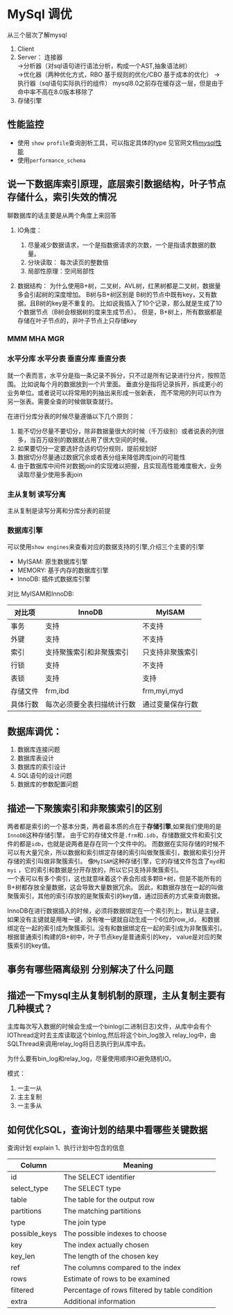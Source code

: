 # MySql 调优

从三个层次了解mysql

1. Client
2. Server： 连接器  
   ->分析器（对sql语句进行语法分析，构成一个AST,抽象语法树）  
   ->优化器（两种优化方式，RBO 基于规则的优化/CBO 基于成本的优化） ->执行器（sql语句实际执行的组件） mysql8.0之前存在缓存这一层，但是由于命中率不高在8.0版本移除了
3. 存储引擎

## 性能监控

- 使用 `show profile`查询剖析工具，可以指定具体的type 见官网文档[mysql性能](https://dev.mysql.com/doc/refman/8.0/en/performance-schema.html)
- 使用`performance_schema`

## 说一下数据库索引原理，底层索引数据结构，叶子节点存储什么，索引失效的情况

聊数据库的话主要是从两个角度上来回答

1. IO角度：
    1. 尽量减少数据请求，一个是指数据请求的次数，一个是指请求数据的数量。
    2. 分块读取： 每次读页的整数倍
    3. 局部性原理：空间局部性

2. 数据结构： 为什么使用B+树，二叉树，AVL树，红黑树都是二叉树，数据量多会引起树的深度增加。 B树与B+树区别是 B树的节点中既有key，又有数据，且B树的key是不重复的。
   比如说我插入了10个记录，那么就是生成了10个数据节点（B树会根据树的度来生成节点）。 但是，B+树上，所有数据都是存储在叶子节点的，非叶子节点上只存储key

### MMM MHA MGR

### 水平分库 水平分表 垂直分库 垂直分表

就一个表而言，水平分是指一条记录不拆分，只不过是所有记录进行分片，按照范围。 比如说每个月的数据放到一个片里面。 垂直分是指将记录拆开，拆成更小的业务单位。或者说可以将常用的列抽出来形成一张新表，
而不常用的列可以作为另一张表。需要全查的时候做联查就行。

在进行分库分表的时候尽量遵循以下几个原则：

1. 能不切分尽量不要切分，除非数据量很大的时候（千万级别）或者说表的列很多，当百万级别的数据就占用了很大空间的时候。
2. 如果要切分一定要选好合适的切分规则，提前规划好
3. 数据切分尽量通过数据冗余或者表分组来降低跨库join的可能性
4. 由于数据库中间件对数据join的实现难以把握，且实现高性能难度极大，业务读取尽量少使用多表join

### 主从复制 读写分离

主从复制是读写分离和分库分表的前提

### 数据库引擎

可以使用`show engines`来查看对应的数据支持的引擎,介绍三个主要的引擎

- MyISAM: 原生数据库引擎
- MEMORY: 基于内存的数据库引擎
- InnoDB: 插件式数据库引擎

对比 MyISAM和InnoDB:

|对比项   | InnoDB | MyISAM |  
| ------ | ------ | ------ |  
| 事务    |支持    | 不支持  |
| 外键    |支持    | 不支持  |
| 索引    |支持聚簇索引和非聚簇索引|只支持非聚簇索引 |
| 行锁    |支持     |不支持   |
| 表锁    |支持     | 支持    |
| 存储文件 |frm,ibd |frm,myi,myd |
| 具体行数 |每次必须要全表扫描统计行数|通过变量保存行数|

## 数据库调优：

1. 数据库连接问题
2. 数据库表设计
3. 数据库的索引设计
4. SQL语句的设计问题
5. 数据库的参数配置问题

## 描述一下聚簇索引和非聚簇索引的区别

两者都是索引的一个基本分类，两者最本质的点在于**存储引擎**,如果我们使用的是`InnoDB`这种存储引擎， 由于它的存储文件是`.frm`和`.idb`，存储数据文件和索引文件的都是`idb`，也就是说两者是存在同一个文件中的。
而数据在实际存储的时候不可以有大量冗余，所以数据和索引绑定存储的索引叫做聚簇索引，数据和索引分开存储的索引叫做非聚簇索引。 像`MyISAM`这种存储引擎，它的存储文件包含了`myd`和`myi`
，它的索引和数据是分开存放的，所以它只支持非聚簇索引。  
一个表可以有多个索引，这也就意味着这个表会形成多颗B+树，但是不能所有的B+树都存放全量数据，这会导致大量数据冗余。 因此，和数据存放在一起的叫做聚簇索引，其他的索引存放的是聚簇索引的key值，通过回表的方式来查询数据。

InnoDB在进行数据插入的时候，必须将数据绑定在一个索引列上，默认是主键，如果没有主键就是用唯一键，没有唯一键就自动生成一个6位的row_id，
和数据绑定在一起的索引成为聚簇索引。没有和数据绑定在一起的索引成为非聚簇索引。根据普通索引构建的B+树中，叶子节点key是普通索引的key， value是对应的聚簇索引的key值。

## 事务有哪些隔离级别 分别解决了什么问题

## 描述一下mysql主从复制机制的原理，主从复制主要有几种模式？

主库每次写入数据的时候会生成一个binlog(二进制日志)文件，从库中会有个IOThread定时去主库读取这个binlog,然后将这个bin_log放入
relay_log中，由SQLThread来调用relay_log将日志执行到从库中去。

为什么要有bin_log和relay_log，尽量使用顺序IO避免随机IO。

模式：

1. 一主一从
2. 主主复制
3. 一主多从

## 如何优化SQL，查询计划的结果中看哪些关键数据

查询计划 explain 1、执行计划中包含的信息

|Column|Meaning|
| ----|----|
|id |The SELECT identifier|
|select_type |The SELECT type|
|table |The table for the output row|
|partitions |The matching partitions|
|type |The join type|
|possible_keys |The possible indexes to choose|
|key |The index actually chosen|
|key_len |The length of the chosen key|
|ref |The columns compared to the index|
|rows |Estimate of rows to be examined|
|filtered |Percentage of rows filtered by table condition|
|extra |Additional information|






